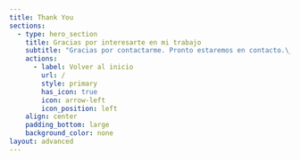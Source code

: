 ```yaml
---
title: Thank You
sections:
  - type: hero_section
    title: Gracias por interesarte en mi trabajo
    subtitle: "Gracias por contactarme. Pronto estaremos en contacto.\_ \_ \_ \_ \_ \_ \_Que tengas un increíble día!"
    actions:
      - label: Volver al inicio
        url: /
        style: primary
        has_icon: true
        icon: arrow-left
        icon_position: left
    align: center
    padding_bottom: large
    background_color: none
layout: advanced
---
```

